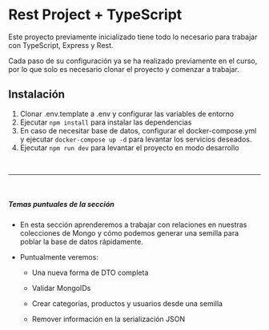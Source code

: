 # Rest Project + TypeScript

Este proyecto previamente inicializado tiene todo lo necesario para trabajar con TypeScript, Express y Rest.

Cada paso de su configuración ya se ha realizado previamente en el curso, por lo que solo es necesario clonar el proyecto y comenzar a trabajar.

## Instalación

1. Clonar .env.template a .env y configurar las variables de entorno
2. Ejecutar `npm install` para instalar las dependencias
3. En caso de necesitar base de datos, configurar el docker-compose.yml y ejecutar `docker-compose up -d` para levantar los servicios deseados.
4. Ejecutar `npm run dev` para levantar el proyecto en modo desarrollo

<br/>

---

<br/>

##### Temas puntuales de la sección

- En esta sección aprenderemos a trabajar con relaciones en nuestras colecciones de Mongo y cómo podemos generar una semilla para poblar la base de datos rápidamente.



- Puntualmente veremos:

  * Una nueva forma de DTO completa
   
  * Validar MongoIDs
   
  * Crear categorías, productos y usuarios desde una semilla
   
  * Remover información en la serialización JSON